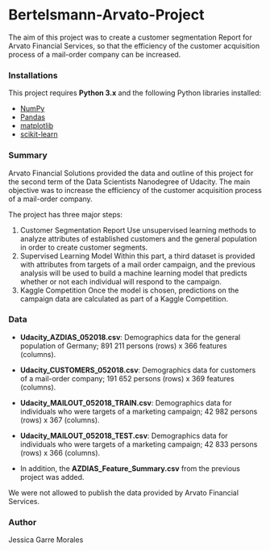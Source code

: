 # Bertelsmann-Arvato-Project

The aim of this project was to create a customer segmentation Report for Arvato Financial Services, so that the efficiency of the customer acquisition process of a mail-order company can be increased. 

### Installations

This project requires **Python 3.x** and the following Python libraries installed:

- [NumPy](http://www.numpy.org/)
- [Pandas](http://pandas.pydata.org)
- [matplotlib](http://matplotlib.org/)
- [scikit-learn](http://scikit-learn.org/stable/)

### Summary
Arvato Financial Solutions provided the data and outline of this project for the second term of the Data Scientists Nanodegree of Udacity. The main objective was to increase the efficiency of the customer acquisition process of a mail-order company.

The project has three major steps: 
1. Customer Segmentation Report
Use unsupervised learning methods to analyze attributes of established customers and the general population in order to create customer segments.
2. Supervised Learning Model
Within this part, a third dataset is provided with attributes from targets of a mail order campaign, and the previous analysis will be used to build a machine learning model that predicts whether or not each individual will respond to the campaign.
3. Kaggle Competition
Once the model is chosen, predictions on the campaign data are calculated as part of a Kaggle Competition. 

### Data
- **Udacity_AZDIAS_052018.csv**: Demographics data for the general population of Germany; 891 211 persons (rows) x 366 features (columns).
- **Udacity_CUSTOMERS_052018.csv**: Demographics data for customers of a mail-order company; 191 652 persons (rows) x 369 features (columns).
- **Udacity_MAILOUT_052018_TRAIN.csv**: Demographics data for individuals who were targets of a marketing campaign; 42 982 persons (rows) x 367 (columns).
- **Udacity_MAILOUT_052018_TEST.csv**: Demographics data for individuals who were targets of a marketing campaign; 42 833 persons (rows) x 366 (columns).

- In addition, the **AZDIAS_Feature_Summary.csv** from the previous project was added. 

We were not allowed to publish the data provided by Arvato Financial Services.

### Author
Jessica Garre Morales
